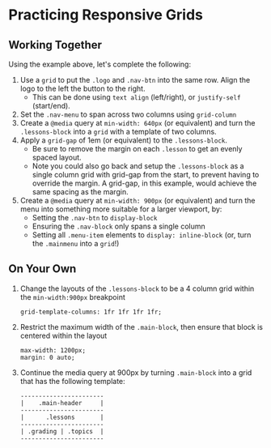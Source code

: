 # Practicing Responsive Grids

## Working Together

Using the example above, let's complete the following:

1. Use a `grid` to put the `.logo` and `.nav-btn` into the same row. Align the logo to the left the button to the right.
    - This can be done using `text align` (left/right), or `justify-self` (start/end).
2. Set the `.nav-menu` to span across two columns using `grid-column`
3. Create a `@media` query at `min-width: 640px` (or equivalent) and turn the `.lessons-block` into a `grid` with a template of two columns.
4. Apply a `grid-gap` of 1em (or equivalent) to the `.lessons-block`.
    - Be sure to remove the margin on each `.lesson` to get an evenly spaced layout.
    - Note you could also go back and setup the `.lessons-block` as a single column grid with grid-gap from the start, to prevent having to override the margin. A grid-gap, in this example, would achieve the same spacing as the margin.
5. Create a `@media` query at `min-width: 900px` (or equivalent) and turn the menu into something more suitable for a larger viewport, by:
    - Setting the `.nav-btn` to `display-block`
    - Ensuring the `.nav-block` only spans a single column
    - Setting all `.menu-item` elements to `display: inline-block` (or, turn the `.mainmenu` into a `grid`!)

## On Your Own

1. Change the layouts of the `.lessons-block` to be a 4 column grid within the `min-width:900px` breakpoint
      ```
      grid-template-columns: 1fr 1fr 1fr 1fr;
      ```

2. Restrict the maximum width of the `.main-block`, then ensure that block is centered within the layout
      ```
      max-width: 1200px;
      margin: 0 auto;
      ```

3. Continue the media query at 900px by turning `.main-block` into a grid that has the following template:
      ```
      -----------------------
      |    .main-header     |
      -----------------------
      |      .lessons       |
      -----------------------
      | .grading | .topics  |
      -----------------------
      ```

